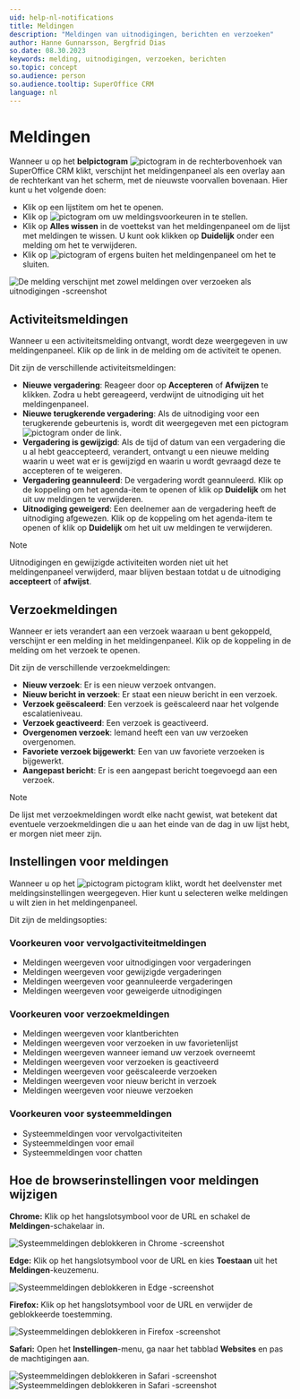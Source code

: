 ```yaml
---
uid: help-nl-notifications
title: Meldingen
description: "Meldingen van uitnodigingen, berichten en verzoeken"
author: Hanne Gunnarsson, Bergfrid Dias
so.date: 08.30.2023
keywords: melding, uitnodigingen, verzoeken, berichten
so.topic: concept
so.audience: person
so.audience.tooltip: SuperOffice CRM
language: nl
---
```


# Meldingen

Wanneer u op het **belpictogram** ![pictogram][img1] in de rechterbovenhoek van SuperOffice CRM klikt, verschijnt het meldingenpaneel als een overlay aan de rechterkant van het scherm, met de nieuwste voorvallen bovenaan. Hier kunt u het volgende doen:

* Klik op een lijstitem om het te openen.
* Klik op ![pictogram][img2] om uw meldingsvoorkeuren in te stellen.
* Klik op **Alles wissen** in de voettekst van het meldingenpaneel om de lijst met meldingen te wissen. U kunt ook klikken op **Duidelijk** onder een melding om het te verwijderen.
* Klik op ![pictogram][img3] of ergens buiten het meldingenpaneel om het te sluiten.

![De melding verschijnt met zowel meldingen over verzoeken als uitnodigingen -screenshot][img5]

## <a id="activity" />Activiteitsmeldingen

Wanneer u een activiteitsmelding ontvangt, wordt deze weergegeven in uw meldingenpaneel. Klik op de link in de melding om de activiteit te openen.

Dit zijn de verschillende activiteitsmeldingen:

* **Nieuwe vergadering**: Reageer door op **Accepteren** of **Afwijzen** te klikken. Zodra u hebt gereageerd, verdwijnt de uitnodiging uit het meldingenpaneel.
* **Nieuwe terugkerende vergadering**: Als de uitnodiging voor een terugkerende gebeurtenis is, wordt dit weergegeven met een pictogram ![pictogram][img4] onder de link.
* **Vergadering is gewijzigd**: Als de tijd of datum van een vergadering die u al hebt geaccepteerd, verandert, ontvangt u een nieuwe melding waarin u weet wat er is gewijzigd en waarin u wordt gevraagd deze te accepteren of te weigeren.
* **Vergadering geannuleerd**: De vergadering wordt geannuleerd. Klik op de koppeling om het agenda-item te openen of klik op **Duidelijk** om het uit uw meldingen te verwijderen.
* **Uitnodiging geweigerd**: Een deelnemer aan de vergadering heeft de uitnodiging afgewezen. Klik op de koppeling om het agenda-item te openen of klik op **Duidelijk** om het uit uw meldingen te verwijderen.

> [!NOTE]
> Uitnodigingen en gewijzigde activiteiten worden niet uit het meldingenpaneel verwijderd, maar blijven bestaan totdat u de uitnodiging **accepteert** of **afwijst**.

## Verzoekmeldingen

Wanneer er iets verandert aan een verzoek waaraan u bent gekoppeld, verschijnt er een melding in het meldingenpaneel. Klik op de koppeling in de melding om het verzoek te openen.

Dit zijn de verschillende verzoekmeldingen:

* **Nieuw verzoek**: Er is een nieuw verzoek ontvangen.
* **Nieuw bericht in verzoek**: Er staat een nieuw bericht in een verzoek.
* **Verzoek geëscaleerd**: Een verzoek is geëscaleerd naar het volgende escalatieniveau.
* **Verzoek geactiveerd**: Een verzoek is geactiveerd.
* **Overgenomen verzoek**: Iemand heeft een van uw verzoeken overgenomen.
* **Favoriete verzoek bijgewerkt**: Een van uw favoriete verzoeken is bijgewerkt.
* **Aangepast bericht**: Er is een aangepast bericht toegevoegd aan een verzoek.

> [!NOTE]
> De lijst met verzoekmeldingen wordt elke nacht gewist, wat betekent dat eventuele verzoekmeldingen die u aan het einde van de dag in uw lijst hebt, er morgen niet meer zijn.

## Instellingen voor meldingen

Wanneer u op het ![pictogram][img2] pictogram klikt, wordt het deelvenster met meldingsinstellingen weergegeven. Hier kunt u selecteren welke meldingen u wilt zien in het meldingenpaneel.

Dit zijn de meldingsopties:

### Voorkeuren voor vervolgactiviteitmeldingen

* Meldingen weergeven voor uitnodigingen voor vergaderingen
* Meldingen weergeven voor gewijzigde vergaderingen
* Meldingen weergeven voor geannuleerde vergaderingen
* Meldingen weergeven voor geweigerde uitnodigingen

### Voorkeuren voor verzoekmeldingen

* Meldingen weergeven voor klantberichten
* Meldingen weergeven voor verzoeken in uw favorietenlijst
* Meldingen weergeven wanneer iemand uw verzoek overneemt
* Meldingen weergeven voor verzoeken is geactiveerd
* Meldingen weergeven voor geëscaleerde verzoeken
* Meldingen weergeven voor nieuw bericht in verzoek
* Meldingen weergeven voor nieuwe verzoeken

### Voorkeuren voor systeemmeldingen

* Systeemmeldingen voor vervolgactiviteiten
* Systeemmeldingen voor email
* Systeemmeldingen voor chatten

## Hoe de browserinstellingen voor meldingen wijzigen

**Chrome:** Klik op het hangslotsymbool voor de URL en schakel de **Meldingen**-schakelaar in.

![Systeemmeldingen deblokkeren in Chrome -screenshot][img11]

**Edge:** Klik op het hangslotsymbool voor de URL en kies **Toestaan** uit het **Meldingen**-keuzemenu.

![Systeemmeldingen deblokkeren in Edge -screenshot][img12]

**Firefox:** Klik op het hangslotsymbool voor de URL en verwijder de geblokkeerde toestemming.

![Systeemmeldingen deblokkeren in Firefox -screenshot][img13]

**Safari:** Open het **Instellingen**-menu, ga naar het tabblad **Websites** en pas de machtigingen aan.

![Systeemmeldingen deblokkeren in Safari -screenshot][img14]
![Systeemmeldingen deblokkeren in Safari -screenshot][img15]

<!-- Referenced links -->

<!-- Referenced images -->
[img1]: ../../../media/icons/notice-new.png
[img2]: ../../../../common/icons/cog-wheel.png
[img3]: ../../../../common/icons/remove-icon.png
[img4]: ../../../../common/icons/diary-recurring.png
[img5]: ../../../media/loc/en/learn/core-notifications.png

[img11]: ../../../media/loc/en/learn/system-notification-chrome.png
[img12]: ../../../media/loc/en/learn/system-notification-edge.png
[img13]: ../../../media/loc/en/learn/system-notification-firefox.png
[img14]: ../../../media/loc/en/learn/system-notification-safari.png
[img15]: ../../../media/loc/en/learn/safari-website-settings.png

